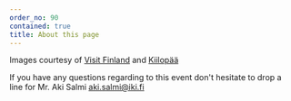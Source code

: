 ```yaml
---
order_no: 90 
contained: true
title: About this page
---
```

Images courtesy of [Visit Finland](https://www.flickr.com/photos/visitfinland) and [Kiilopää](http://www.kiilopaa.fi)

If you have any questions regarding to this event don't hesitate to drop a line for Mr. Aki Salmi <a>aki.salmi@iki.fi</a>
